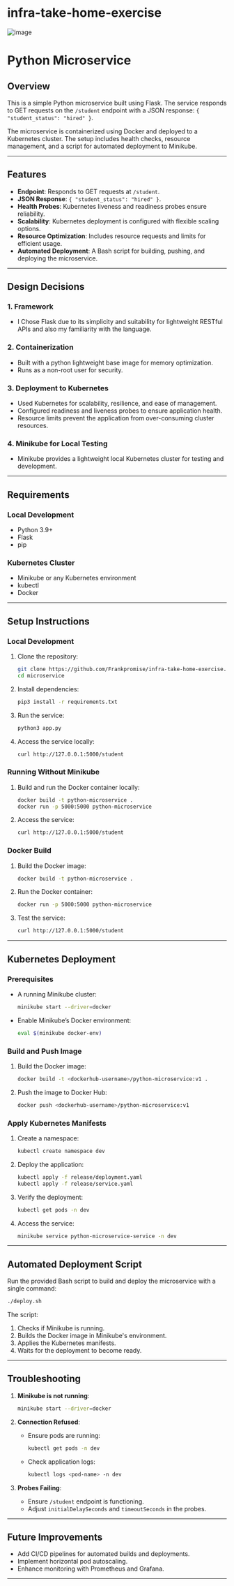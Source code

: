 # infra-take-home-exercise
![image](https://github.com/user-attachments/assets/555e398a-b12f-4f40-8008-fe7781de1f17)


# Python Microservice

## Overview

This is a simple Python microservice built using Flask. The service responds to GET requests on the `/student` endpoint with a JSON response: `{ "student_status": "hired" }`.

The microservice is containerized using Docker and deployed to a Kubernetes cluster. The setup includes health checks, resource management, and a script for automated deployment to Minikube.

---

## Features

- **Endpoint**: Responds to GET requests at `/student`.
- **JSON Response**: `{ "student_status": "hired" }`.
- **Health Probes**: Kubernetes liveness and readiness probes ensure reliability.
- **Scalability**: Kubernetes deployment is configured with flexible scaling options.
- **Resource Optimization**: Includes resource requests and limits for efficient usage.
- **Automated Deployment**: A Bash script for building, pushing, and deploying the microservice.

---

## Design Decisions

### 1. **Framework**

- I Chose Flask due to its simplicity and suitability for lightweight RESTful APIs and also my familiarity with the language.

### 2. **Containerization**

- Built with a python lightweight base image for memory optimization.
- Runs as a non-root user for security.

### 3. **Deployment to Kubernetes**

- Used Kubernetes for scalability, resilience, and ease of management.
- Configured readiness and liveness probes to ensure application health.
- Resource limits prevent the application from over-consuming cluster resources.

### 4. **Minikube for Local Testing**

- Minikube provides a lightweight local Kubernetes cluster for testing and development.

---

## Requirements

### Local Development

- Python 3.9+
- Flask
- pip

### Kubernetes Cluster

- Minikube or any Kubernetes environment
- kubectl
- Docker

---

## Setup Instructions

### Local Development

1. Clone the repository:

   ```bash
   git clone https://github.com/Frankpromise/infra-take-home-exercise.git
   cd microservice
   ```

2. Install dependencies:

   ```bash
   pip3 install -r requirements.txt
   ```

3. Run the service:

   ```bash
   python3 app.py
   ```

4. Access the service locally:

   ```bash
   curl http://127.0.0.1:5000/student
   ```

### Running Without Minikube

1. Build and run the Docker container locally:

   ```bash
   docker build -t python-microservice .
   docker run -p 5000:5000 python-microservice
   ```

2. Access the service:

   ```bash
   curl http://127.0.0.1:5000/student
   ```

### Docker Build

1. Build the Docker image:

   ```bash
   docker build -t python-microservice .
   ```

2. Run the Docker container:

   ```bash
   docker run -p 5000:5000 python-microservice
   ```

3. Test the service:

   ```bash
   curl http://127.0.0.1:5000/student
   ```
---

## Kubernetes Deployment

### Prerequisites

- A running Minikube cluster:

  ```bash
  minikube start --driver=docker
  ```

- Enable Minikube’s Docker environment:

  ```bash
  eval $(minikube docker-env)
  ```

### Build and Push Image

1. Build the Docker image:

   ```bash
   docker build -t <dockerhub-username>/python-microservice:v1 .
   ```

2. Push the image to Docker Hub:

   ```bash
   docker push <dockerhub-username>/python-microservice:v1
   ```

### Apply Kubernetes Manifests

1. Create a namespace:

   ```bash
   kubectl create namespace dev
   ```

2. Deploy the application:

   ```bash
   kubectl apply -f release/deployment.yaml
   kubectl apply -f release/service.yaml
   ```

3. Verify the deployment:

   ```bash
   kubectl get pods -n dev
   ```

4. Access the service:

   ```bash
   minikube service python-microservice-service -n dev
   ```

---

## Automated Deployment Script

Run the provided Bash script to build and deploy the microservice with a single command:

```bash
./deploy.sh
```

The script:

1. Checks if Minikube is running.
2. Builds the Docker image in Minikube's environment.
3. Applies the Kubernetes manifests.
4. Waits for the deployment to become ready.

---

## Troubleshooting

1. **Minikube is not running**:

   ```bash
   minikube start --driver=docker
   ```

2. **Connection Refused**:

   - Ensure pods are running:
     ```bash
     kubectl get pods -n dev
     ```
   - Check application logs:
     ```bash
     kubectl logs <pod-name> -n dev
     ```

3. **Probes Failing**:

   - Ensure `/student` endpoint is functioning.
   - Adjust `initialDelaySeconds` and `timeoutSeconds` in the probes.

---

## Future Improvements

- Add CI/CD pipelines for automated builds and deployments.
- Implement horizontal pod autoscaling.
- Enhance monitoring with Prometheus and Grafana.

---

